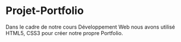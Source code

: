 # Projet-Portfolio
Dans le cadre de notre cours Développement Web nous avons utilisé HTML5, CSS3 pour créer notre propre Portfolio.
